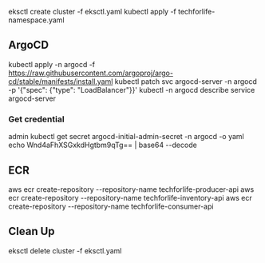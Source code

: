 eksctl create cluster -f eksctl.yaml 
kubectl apply -f techforlife-namespace.yaml

## ArgoCD
kubectl apply -n argocd -f https://raw.githubusercontent.com/argoproj/argo-cd/stable/manifests/install.yaml
kubectl patch svc argocd-server -n argocd -p '{"spec": {"type": "LoadBalancer"}}'
kubectl -n argocd describe service argocd-server
### Get credential
admin
kubectl get secret argocd-initial-admin-secret -n argocd -o yaml
echo Wnd4aFhXSGxkdHgtbm9qTg== | base64 --decode

## ECR
aws ecr create-repository --repository-name techforlife-producer-api
aws ecr create-repository --repository-name techforlife-inventory-api
aws ecr create-repository --repository-name techforlife-consumer-api

## Clean Up
eksctl delete cluster -f eksctl.yaml